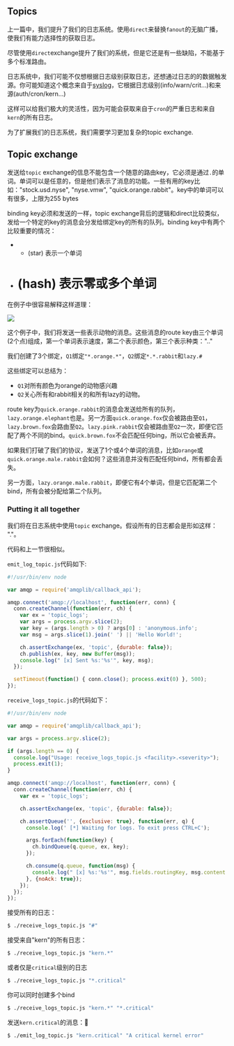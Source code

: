 ## Topics

上一篇中，我们提升了我们的日志系统。使用`direct`来替换`fanout`的无脑广播，使我们有能力选择性的获取日志。

尽管使用`direct`exchange提升了我们的系统，但是它还是有一些缺陷，不能基于多个标准路由。

日志系统中，我们可能不仅想根据日志级别获取日志，还想通过日志的的数据触发源。你可能知道这个概念来自于[syslog](http://en.wikipedia.org/wiki/Syslog)，它根据日志级别(info/warn/crit...)和来源(auth/cron/kern...)

这样可以给我们极大的灵活性，因为可能会获取来自于`cron`的严重日志和来自`kern`的所有日志。

为了扩展我们的日志系统，我们需要学习更加复杂的topic exchange.


## Topic exchange

发送给`topic` exchange的信息不能包含一个随意的路由key，它必须是通过`.`的单词。单词可以是任意的，但是他们表示了消息的功能。一些有用的key比如："stock.usd.nyse", "nyse.vmw", "quick.orange.rabbit"。key中的单词可以有很多，上限为255 bytes

binding key必须和发送的一样，topic exchange背后的逻辑和direct比较类似，发给一个特定的key的消息会分发给绑定key的所有的队列。binding key中有两个比较重要的情况：

* * (star) 表示一个单词
* # (hash) 表示零或多个单词

在例子中很容易解释这样道理：

![](https://www.rabbitmq.com/img/tutorials/python-five.png)

这个例子中，我们将发送一些表示动物的消息。这些消息的route key由三个单词(2个点)组成，第一个单词表示速度，第二个表示颜色，第三个表示种类："<speed>.<colour>.<species>"

我们创建了3个绑定，`Q1`绑定`"*.orange.*"`，`Q2`绑定`*.*.rabbit`和`lazy.#`

这些绑定可以总结为：
* `Q1`对所有颜色为orange的动物感兴趣
* `Q2`关心所有和rabbit相关的和所有lazy的动物。

route key为`quick.orange.rabbit`的消息会发送给所有的队列，`lazy.orange.elephant`也是。另一方面`quick.orange.fox`仅会被路由至`Q1`，`lazy.brown.fox`会路由至`Q2`。`lazy.pink.rabbit`仅会被路由至`Q2`一次，即便它匹配了两个不同的bind。`quick.brown.fox`不会匹配任何bing，所以它会被丢弃。

如果我们打破了我们的协议，发送了1个或4个单词的消息，比如`orange`或`quick.orange.male.rabbit`会如何？这些消息并没有匹配任何bind，所有都会丢失。

另一方面，`lazy.orange.male.rabbit`，即便它有4个单词，但是它匹配第二个bind，所有会被分配给第二个队列。

### Putting it all together

我们将在日志系统中使用`topic` exchange。假设所有的日志都会是形如这样： "<facility>.<severity>"。

代码和上一节很相似。

`emit_log_topic.js`代码如下:

```js
#!/usr/bin/env node

var amqp = require('amqplib/callback_api');

amqp.connect('amqp://localhost', function(err, conn) {
  conn.createChannel(function(err, ch) {
    var ex = 'topic_logs';
    var args = process.argv.slice(2);
    var key = (args.length > 0) ? args[0] : 'anonymous.info';
    var msg = args.slice(1).join(' ') || 'Hello World!';

    ch.assertExchange(ex, 'topic', {durable: false});
    ch.publish(ex, key, new Buffer(msg));
    console.log(" [x] Sent %s:'%s'", key, msg);
  });

  setTimeout(function() { conn.close(); process.exit(0) }, 500);
});
```

`receive_logs_topic.js`的代码如下：

```js
#!/usr/bin/env node

var amqp = require('amqplib/callback_api');

var args = process.argv.slice(2);

if (args.length == 0) {
  console.log("Usage: receive_logs_topic.js <facility>.<severity>");
  process.exit(1);
}

amqp.connect('amqp://localhost', function(err, conn) {
  conn.createChannel(function(err, ch) {
    var ex = 'topic_logs';

    ch.assertExchange(ex, 'topic', {durable: false});

    ch.assertQueue('', {exclusive: true}, function(err, q) {
      console.log(' [*] Waiting for logs. To exit press CTRL+C');

      args.forEach(function(key) {
        ch.bindQueue(q.queue, ex, key);
      });

      ch.consume(q.queue, function(msg) {
        console.log(" [x] %s:'%s'", msg.fields.routingKey, msg.content.toString());
      }, {noAck: true});
    });
  });
});
```

接受所有的日志：

```bash
$ ./receive_logs_topic.js "#"
```

接受来自"kern"的所有日志：

```bash
$ ./receive_logs_topic.js "kern.*"
```

或者仅是`critical`级别的日志

```bash
$ ./receive_logs_topic.js "*.critical"
```

你可以同时创建多个bind

```bash
$ ./receive_logs_topic.js "kern.*" "*.critical"
```

发送`kern.critical`的消息：

```bash
$ ./emit_log_topic.js "kern.critical" "A critical kernel error"
```


